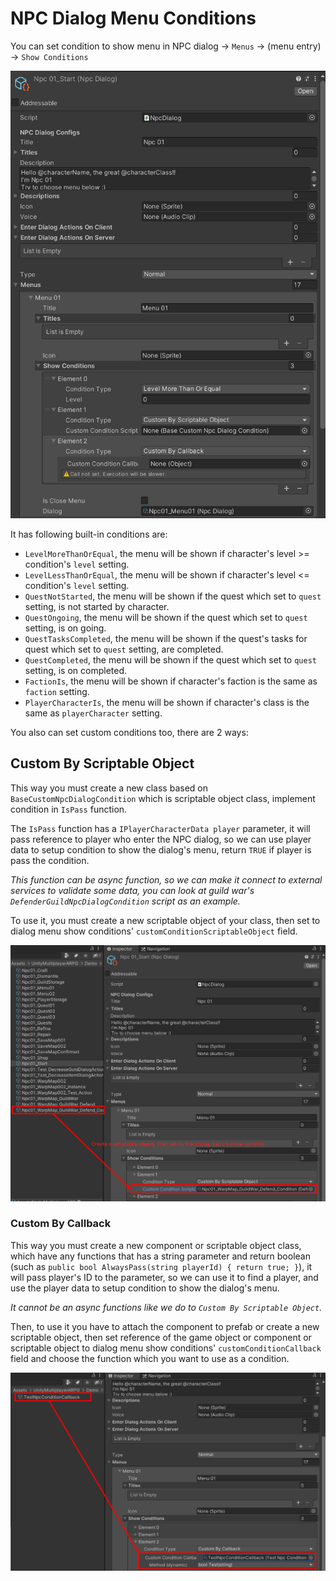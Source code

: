 # NPC Dialog Menu Conditions

You can set condition to show menu in NPC dialog -> `Menus` -> (menu entry) -> `Show Conditions`

![](../images/166/1.png)

It has following built-in conditions are:

- `LevelMoreThanOrEqual`, the menu will be shown if character's level >= condition's `level` setting.
- `LevelLessThanOrEqual`, the menu will be shown if character's level <= condition's `level` setting.
- `QuestNotStarted`, the menu will be shown if the quest which set to `quest` setting, is not started by character.
- `QuestOngoing`, the menu will be shown if the quest which set to `quest` setting, is on going.
- `QuestTasksCompleted`, the menu will be shown if the quest's tasks for quest which set to `quest` setting, are completed.
- `QuestCompleted`, the menu will be shown if the quest which set to `quest` setting, is on completed.
- `FactionIs`, the menu will be shown if character's faction is the same as `faction` setting.
- `PlayerCharacterIs`, the menu will be shown if character's class is the same as `playerCharacter` setting.

You also can set custom conditions too, there are 2 ways:

## Custom By Scriptable Object

This way you must create a new class based on `BaseCustomNpcDialogCondition` which is scriptable object class, implement condition in `IsPass` function.

The `IsPass` function has a `IPlayerCharacterData player` parameter, it will pass reference to player who enter the NPC dialog, so we can use player data to setup condition to show the dialog's menu, return `TRUE` if player is pass the condition.

*This function can be async function, so we can make it connect to external services to validate some data, you can look at guild war's `DefenderGuildNpcDialogCondition` script as an example.*

To use it, you must create a new scriptable object of your class, then set to dialog menu show conditions' `customConditionScriptableObject` field.

![](../images/166/2.png)

### Custom By Callback

This way you must create a new component or scriptable object class, which have any functions that has a string parameter and return boolean (such as `public bool AlwaysPass(string playerId) { return true; }`), it will pass player's ID to the parameter, so we can use it to find a player, and use the player data to setup condition to show the dialog's menu.

*It cannot be an async functions like we do to `Custom By Scriptable Object`.*

Then, to use it you have to attach the component to prefab or create a new scriptable object, then set reference of the game object or component or scriptable object to dialog menu show conditions' `customConditionCallback` field and choose the function which you want to use as a condition.

![](../images/166/3.png)